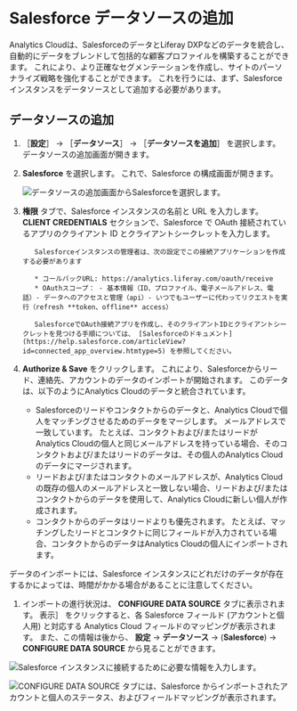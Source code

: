 # Salesforce データソースの追加

Analytics Cloudは、SalesforceのデータとLiferay DXPなどのデータを統合し、自動的にデータをブレンドして包括的な顧客プロファイルを構築することができます。 これにより、より正確なセグメンテーションを作成し、サイトのパーソナライズ戦略を強化することができます。 これを行うには、まず、Salesforce インスタンスをデータソースとして追加する必要があります。

<a name="adding-the-data-source" />

## データソースの追加

1. ［**設定**］ → ［**データソース**］ → ［**データソースを追加**］ を選択します。 データソースの追加画面が開きます。

1. **Salesforce** を選択します。 これで、Salesforce の構成画面が開きます。

    ![データソースの追加画面からSalesforceを選択します。](adding-a-salesforce-data-source/images/01.png)

1. **権限** タブで、Salesforce インスタンスの名前と URL を入力します。 **CLIENT CREDENTIALS** セクションで、Salesforce で OAuth 接続されているアプリのクライアント ID とクライアントシークレットを入力します。

    ```{note}
       Salesforceインスタンスの管理者は、次の設定でこの接続アプリケーションを作成する必要があります

       * コールバックURL: https://analytics.liferay.com/oauth/receive
       * OAuthスコープ： - 基本情報（ID、プロファイル、電子メールアドレス、電話）- データへのアクセスと管理（api）- いつでもユーザーに代わってリクエストを実行（refresh **token、offline** access）

       SalesforceでOAuth接続アプリを作成し、そのクライアントIDとクライアントシークレットを見つける手順については、 [Salesforceのドキュメント](https://help.salesforce.com/articleView?id=connected_app_overview.htmtype=5) を参照してください。
    ```

1. **Authorize & Save** をクリックします。 これにより、Salesforceからリード、連絡先、アカウントのデータのインポートが開始されます。 このデータは、以下のようにAnalytics Cloudのデータと統合されています。

    * Salesforceのリードやコンタクトからのデータと、Analytics Cloudで個人をマッチングさせるためのデータをマージします。 メールアドレスで一致しています。 たとえば、コンタクトおよび/またはリードがAnalytics Cloudの個人と同じメールアドレスを持っている場合、そのコンタクトおよび/またはリードのデータは、その個人のAnalytics Cloudのデータにマージされます。
    * リードおよび/またはコンタクトのメールアドレスが、Analytics Cloudの既存の個人のメールアドレスと一致しない場合、リードおよび/またはコンタクトからのデータを使用して、Analytics Cloudに新しい個人が作成されます。
    * コンタクトからのデータはリードよりも優先されます。 たとえば、マッチングしたリードとコンタクトに同じフィールドが入力されている場合、コンタクトからのデータはAnalytics Cloudの個人にインポートされます。

  データのインポートには、Salesforce インスタンスにどれだけのデータが存在するかによっては、時間がかかる場合があることに注意してください。

1. インポートの進行状況は、 **CONFIGURE DATA SOURCE** タブに表示されます。 表示］ をクリックすると、各 Salesforce フィールド (アカウントと個人用) と対応する Analytics Cloud フィールドのマッピングが表示されます。 また、この情報は後から、 **設定** → **データソース** → (**Salesforce**) → **CONFIGURE DATA SOURCE** から見ることができます。

![Salesforce インスタンスに接続するために必要な情報を入力します。](adding-a-salesforce-data-source/images/02.png)

![CONFIGURE DATA SOURCE タブには、Salesforce からインポートされたアカウントと個人のステータス、およびフィールドマッピングが表示されます。](adding-a-salesforce-data-source/images/03.png)
